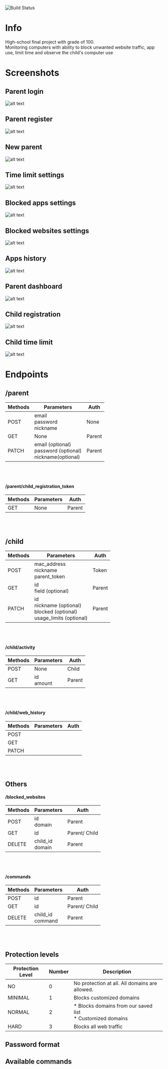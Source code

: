 ![Build Status](https://github.com/HomiGrotas/server/workflows/tests/badge.svg)

# Info
High-school final project with grade of 100.
<br>
Monitoring computers with ability to block unwanted website traffic, app use, limit time and observe the child's computer use

# Screenshots
## Parent login
![alt text ](photos/login.png)

## Parent register
![alt text ](photos/register.png)


## New parent
![alt text ](photos/parentNoChildren.jpeg)

## Time limit settings
![alt text ](photos/timeLimit.jpeg)


## Blocked apps settings
![alt text ](photos/blockedApps.jpeg)

## Blocked websites settings
![alt text ](photos/websites.jpeg)

## Apps history
![alt text ](photos/appHistory.jpeg)

## Parent dashboard
![alt text ](photos/dashboard.jpeg)


## Child registration
![alt text ](photos/childRegister.png)

## Child time limit
![alt text ](photos/timeLimit.png)

# Endpoints
## /parent
| Methods | Parameters                      | Auth   |
|---------|---------------------------------|--------|
| POST    | email<br> password<br> nickname | None   |
| GET     | None                            | Parent |
| PATCH   | email (optional)<br> password (optional)<br> nickname(optional) | Parent |
<br><br>

#### /parent/child_registration_token
| Methods | Parameters | Auth |
|---------|------------|------|
| GET     | None       | Parent
<br><br>

## /child
| Methods | Parameters                                  | Auth  |
|---------|---------------------------------------------|-------|
| POST    | mac_address<br> nickname <br> parent_token  | Token |
| GET     | id <br> field (optional)                    | Parent|
| PATCH   | id <br> nickname (optional) <br> blocked (optional) <br> usage_limits (optional)| Parent|
<br><br>

#### /child/activity
| Methods | Parameters           | Auth |
|---------|----------------------|------|
| POST    | None                 | Child
| GET     | id <br> amount       | Parent
<br><br>

#### /child/web_history
| Methods | Parameters | Auth |
|---------|------------|------|
| POST    | 
| GET     | 
| PATCH   |
<br><br>

## Others
#### /blocked_websites
| Methods | Parameters            | Auth |
|---------|-----------------------|------|
| POST    | id <br> domain  | Parent
| GET     | id                    | Parent/ Child
| DELETE  | child_id <br> domain  | Parent
<br><br>

#### /commands
| Methods | Parameters            | Auth |
|---------|-----------------------|------|
| POST    | id <br command> | Parent
| GET     | id                    | Parent/ Child
| DELETE  | child_id <br> command | Parent
<br><br>


## Protection levels
| Protection Level  | Number    | Description                   |
|-------------------|-----------|-------------------------------|
| NO                | 0         | No protection at all. All domains are allowed.
| MINIMAL           | 1         | Blocks customized domains
| NORMAL            | 2         | * Blocks domains from our saved list <br> * Customized domains
| HARD              | 3         | Blocks all web traffic

## Password format
## Available commands
